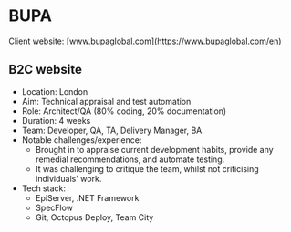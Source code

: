 # BUPA

Client website: [www.bupaglobal.com](https://www.bupaglobal.com/en)

## B2C website

- Location: London
- Aim: Technical appraisal and test automation
- Role: Architect/QA (80% coding, 20% documentation)
- Duration: 4 weeks
- Team: Developer, QA, TA, Delivery Manager, BA.
- Notable challenges/experience:
    - Brought in to appraise current development habits, provide any remedial recommendations, and automate testing.
    - It was challenging to critique the team, whilst not criticising individuals' work.
- Tech stack:
    - EpiServer, .NET Framework
    - SpecFlow
    - Git, Octopus Deploy, Team City
